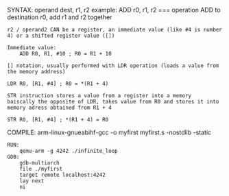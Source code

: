 

SYNTAX:
    operand dest, r1, r2
    example: ADD r0, r1, r2    === operation ADD to destination r0, add r1 and r2 together

    r2 / operand2 CAN be a register, an immediate value (like #4 is number 4) or a shifted register value ([])

    Immediate value:
        ADD R0, R1, #10 ; R0 = R1 + 10

    [] notation, usually performed with LDR operation (loads a value from the memory address)

    LDR R0, [R1, #4] ; R0 = *(R1 + 4)

    STR instruction stores a value from a register into a memory
    baiscally the opposite of LDR, takes value from R0 and stores it into memory adress obtained from R1 + 4

    STR R0, [R1, #4] ; *(R1 + 4) = R0

COMPILE:
    arm-linux-gnueabihf-gcc -o myfirst myfirst.s -nostdlib -static

    RUN:
        qemu-arm -g 4242 ./infinite_loop
    GDB:
        gdb-multiarch
        file ./myfirst
        target remote localhost:4242
        lay next
        ni

        
